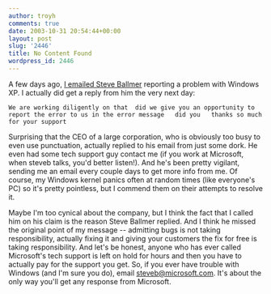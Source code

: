 ```yaml
---
author: troyh
comments: true
date: 2003-10-31 20:54:44+00:00
layout: post
slug: '2446'
title: No Content Found
wordpress_id: 2446
---
```


A few days ago, [I emailed Steve Ballmer](http://www.troyandgay.com/archives/2003/10/001767.php) reporting a problem with Windows XP. I actually did get a reply from him the very next day:

`
We are working diligently on that  did we give you an opportunity to
report the error to us in the error message   did you   thanks so much
for your support
`

Surprising that the CEO of a large corporation, who is obviously too busy to even use punctuation, actually replied to his email from just some dork. He even had some tech support guy contact me (if you work at Microsoft, when steveb talks, you'd better listen!). And he's been pretty vigilant, sending me an email every couple days to get more info from me. Of course, my Windows kernel panics often at random times (like everyone's PC) so it's pretty pointless, but I commend them on their attempts to resolve it.

Maybe I'm too cynical about the company, but I think the fact that I called him on his claim is the reason Steve Ballmer replied. And I think he missed the original point of my message -- admitting bugs is not taking responsibility, actually fixing it and giving your customers the fix for free is taking responsibility. And let's be honest, anyone who has ever called Microsoft's tech support is left on hold for hours and then you have to actually pay for the support you get. So, if you ever have trouble with Windows (and I'm sure you do), email steveb@microsoft.com. It's about the only way you'll get any response from Microsoft.
